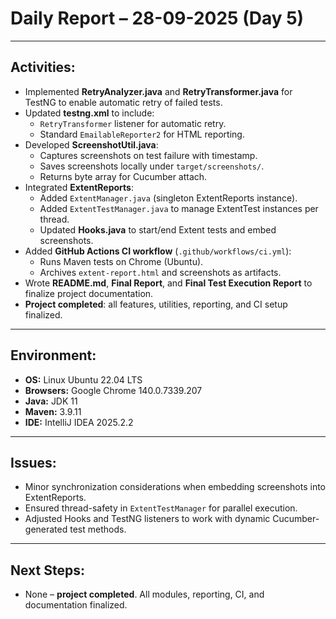 # Daily Report – 28-09-2025 (Day 5)

---

## Activities:
- Implemented **RetryAnalyzer.java** and **RetryTransformer.java** for TestNG to enable automatic retry of failed tests.
- Updated **testng.xml** to include:
    - `RetryTransformer` listener for automatic retry.
    - Standard `EmailableReporter2` for HTML reporting.
- Developed **ScreenshotUtil.java**:
    - Captures screenshots on test failure with timestamp.
    - Saves screenshots locally under `target/screenshots/`.
    - Returns byte array for Cucumber attach.
- Integrated **ExtentReports**:
    - Added `ExtentManager.java` (singleton ExtentReports instance).
    - Added `ExtentTestManager.java` to manage ExtentTest instances per thread.
    - Updated **Hooks.java** to start/end Extent tests and embed screenshots.
- Added **GitHub Actions CI workflow** (`.github/workflows/ci.yml`):
    - Runs Maven tests on Chrome (Ubuntu).
    - Archives `extent-report.html` and screenshots as artifacts.
- Wrote **README.md**, **Final Report**, and **Final Test Execution Report** to finalize project documentation.
- **Project completed**: all features, utilities, reporting, and CI setup finalized.

---

## Environment:
- **OS:** Linux Ubuntu 22.04 LTS
- **Browsers:** Google Chrome 140.0.7339.207
- **Java:** JDK 11
- **Maven:** 3.9.11
- **IDE:** IntelliJ IDEA 2025.2.2

---

## Issues:
- Minor synchronization considerations when embedding screenshots into ExtentReports.
- Ensured thread-safety in `ExtentTestManager` for parallel execution.
- Adjusted Hooks and TestNG listeners to work with dynamic Cucumber-generated test methods.

---

## Next Steps:
- None – **project completed**. All modules, reporting, CI, and documentation finalized.
